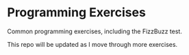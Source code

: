 # Programming Exercises
Common programming exercises, including the FizzBuzz test.

This repo will be updated as I move through more exercises.

